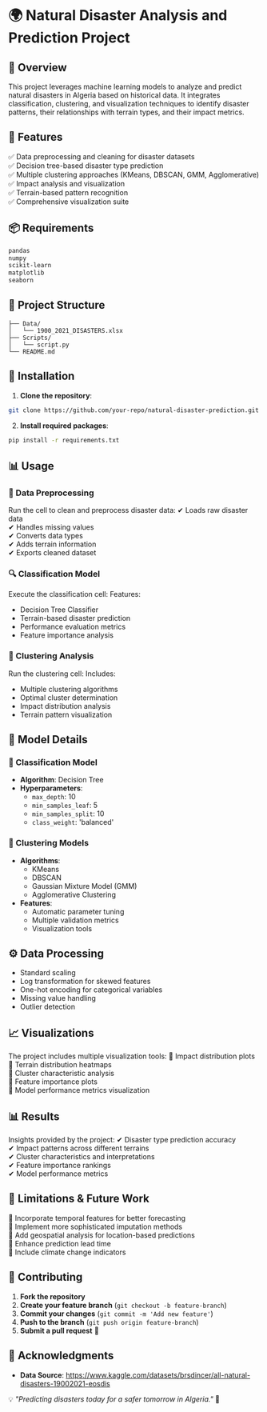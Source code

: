 # 🌍 Natural Disaster Analysis and Prediction Project

## 📌 Overview
This project leverages machine learning models to analyze and predict natural disasters in Algeria based on historical data. It integrates classification, clustering, and visualization techniques to identify disaster patterns, their relationships with terrain types, and their impact metrics.

## 🚀 Features
✅ Data preprocessing and cleaning for disaster datasets  
✅ Decision tree-based disaster type prediction  
✅ Multiple clustering approaches (KMeans, DBSCAN, GMM, Agglomerative)  
✅ Impact analysis and visualization  
✅ Terrain-based pattern recognition  
✅ Comprehensive visualization suite  

## 📦 Requirements
```bash
pandas
numpy
scikit-learn
matplotlib
seaborn
```

## 📂 Project Structure
```
├── Data/
│   └── 1900_2021_DISASTERS.xlsx
├── Scripts/
│   └── script.py
└── README.md
```

## 🔧 Installation
1. **Clone the repository**:
```bash
git clone https://github.com/your-repo/natural-disaster-prediction.git
```
2. **Install required packages**:
```bash
pip install -r requirements.txt
```

## 📊 Usage

### 🧹 Data Preprocessing
Run the cell to clean and preprocess disaster data:
✔ Loads raw disaster data  
✔ Handles missing values  
✔ Converts data types  
✔ Adds terrain information  
✔ Exports cleaned dataset  

### 🔍 Classification Model
Execute the classification cell:
Features:
- Decision Tree Classifier
- Terrain-based disaster prediction
- Performance evaluation metrics
- Feature importance analysis

### 🔗 Clustering Analysis
Run the clustering cell:
Includes:
- Multiple clustering algorithms
- Optimal cluster determination
- Impact distribution analysis
- Terrain pattern visualization

## 🧠 Model Details

### 🎯 Classification Model
- **Algorithm**: Decision Tree
- **Hyperparameters**:
  - `max_depth`: 10
  - `min_samples_leaf`: 5
  - `min_samples_split`: 10
  - `class_weight`: 'balanced'

### 🔄 Clustering Models
- **Algorithms**:
  - KMeans
  - DBSCAN
  - Gaussian Mixture Model (GMM)
  - Agglomerative Clustering
- **Features**:
  - Automatic parameter tuning
  - Multiple validation metrics
  - Visualization tools

## ⚙ Data Processing
- Standard scaling
- Log transformation for skewed features
- One-hot encoding for categorical variables
- Missing value handling
- Outlier detection

## 📈 Visualizations
The project includes multiple visualization tools:
📌 Impact distribution plots  
📌 Terrain distribution heatmaps  
📌 Cluster characteristic analysis  
📌 Feature importance plots  
📌 Model performance metrics visualization  

## 📊 Results
Insights provided by the project:
✔ Disaster type prediction accuracy  
✔ Impact patterns across different terrains  
✔ Cluster characteristics and interpretations  
✔ Feature importance rankings  
✔ Model performance metrics  

## 🚧 Limitations & Future Work
🔹 Incorporate temporal features for better forecasting  
🔹 Implement more sophisticated imputation methods  
🔹 Add geospatial analysis for location-based predictions  
🔹 Enhance prediction lead time  
🔹 Include climate change indicators  

## 🤝 Contributing
1. **Fork the repository**
2. **Create your feature branch** (`git checkout -b feature-branch`)
3. **Commit your changes** (`git commit -m 'Add new feature'`)
4. **Push to the branch** (`git push origin feature-branch`)
5. **Submit a pull request** 🎉  

## 🙌 Acknowledgments
- **Data Source**: https://www.kaggle.com/datasets/brsdincer/all-natural-disasters-19002021-eosdis

💡 *"Predicting disasters today for a safer tomorrow in Algeria."* 🌱

